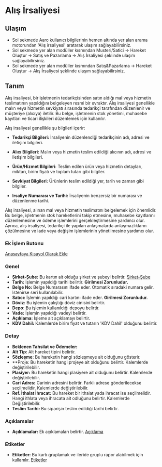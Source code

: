 
# Alış İrsaliyesi

## Ulaşım 

- Sol sekmede Aaro kullanıcı bilgilerinin hemen altında yer alan arama motorundan 'Alış irsaliyesi' aratarak ulaşım sağlayabilirsiniz.
- Sol sekmede yer alan modüller kısmından Musteri/Satici -> Hareket Oluştur -> Satış ve Pazarlama -> Alış İrsaliyesi şeklinde ulaşım sağlayabilirsiniz.
- Sol sekmede yer alan modüller kısmından Satış&Pazarlama -> Hareket Oluştur -> Alış İrsaliyesi şeklinde ulaşım sağlayabilirsiniz.

## Tanım

Alış irsaliyesi, bir işletmenin tedarikçisinden satın aldığı mal veya hizmetin teslimatının yapıldığını belgeleyen resmi bir evraktır. 
Alış irsaliyesi genellikle malın veya hizmetin sevkiyatı sırasında tedarikçi tarafından düzenlenir ve müşteriye (alıcıya) iletilir. 
Bu belge, işletmenin stok yönetimi, muhasebe kayıtları ve ticari ilişkileri düzenlemek için kullanılır.

Alış irsaliyesi genellikle şu bilgileri içerir:

- **Tedarikçi Bilgileri:** İrsaliyenin düzenlendiği tedarikçinin adı, adresi ve iletişim bilgileri.

- **Alıcı Bilgileri:** Malın veya hizmetin teslim edildiği alıcının adı, adresi ve iletişim bilgileri.

- **Ürün/Hizmet Bilgileri:** Teslim edilen ürün veya hizmetin detayları, miktarı, birim fiyatı ve toplam tutarı gibi bilgiler.

- **Sevkiyat Bilgileri:** Ürünlerin teslim edildiği yer, tarih ve zaman gibi bilgiler.

- **Irsaliye Numarası ve Tarihi:** İrsaliyenin benzersiz bir numarası ve düzenlenme tarihi.

Alış irsaliyesi, alınan mal veya hizmetin teslimatını belgelemek için önemlidir. 
Bu belge, işletmenin stok hareketlerini takip etmesine, muhasebe kayıtlarını düzenlemesine ve ödeme işlemlerini gerçekleştirmesine yardımcı olur. 
Ayrıca, alış irsaliyesi, tedarikçi ile yapılan anlaşmalarda anlaşmazlıkların çözülmesine ve iade veya değişim işlemlerinin yönetilmesine yardımcı olur.

### Ek İşlem Butonu 

[Anasayfaya Kısayol Olarak Ekle](/TemelOzellikler/KisaYollaraEkleme.md "Anasayfaya Kısayol Olarak Ekle")

### Genel 

- **Şirket-Şube:** Bu kartın ait olduğu şirket ve şubeyi belirtir. [Şirket-Şube](/TemelOzellikler/SirketSubeHareket.md "Şirket-Şube")
- **Tarih:** İşlemin yapıldığı tarihi belirtir. **Girilmesi Zorunludur.**
- **Belge No:** Belge Numarasını ifade eder. Otomatik sıradaki numara gelir. İstenirse seri kullanılabilir.
- **Satıcı:** İşlemin yapıldığı cari kartını ifade eder. **Girilmesi Zorunludur.**
- **Döviz:** Bu işlemin çalıştığı döviz cinisini belirtir.
- **Depo:** Bu işlemin kullanıldığı depoyu belirtir.
- **Vade:** İşlemin yapıldığı vadeyi belirtir.
- **Açıklama:** İşleme ait açıklamayı belirtir.
- **KDV Dahil:** Kalemlerde birim fiyat ve tutarın 'KDV Dahil' olduğunu belirtir.

### Detay

- **Beklenen Tahsilat ve Ödemeler:**
- **Alt Tip:** Alt hareket tipini belirtir.
- **Sözleşme:** Bu hareketin hangi sözleşmeye ait olduğunu gösterir.
- **Proje: Bu hareketin hangi projeye ait olduğunu belirtir. Kalemlerde değiştirilebilir.
- **Plasiyer:** Bu hareketin hangi plasiyere ait olduğunu belirtir. Kalemlerde değiştirilebilir.
- **Cari Adres:** Carinin adresini belirtir. Farklı adrese gönderilecekse seçilmelidir. Kalemlerde değiştirilebilir.
- **Ref. İthalat İhracat:** Bu hareket bir ithalat yada ihracat ise seçilmelidir. Hangi ithlata veya ihracata ait odluğunu belirtir. Kalemlerde Değiştirilebilir.
- **Teslim Tarihi:** Bu siparişin teslim edildiği tarihi belirtir.

### Açıklamalar

- **Açıklamalar:** Ek açıklamaları belirtir. [Açıklama](/TemelOzellikler/Aciklama.md "Açıklama")

### Etiketler

- **Etiketler:** Bu kartı gruplamak ve ileride gruplu rapor alabilmek için kullanılır. [Etiketler](/TemelOzellikler/Etiketler.md "Etiketler")